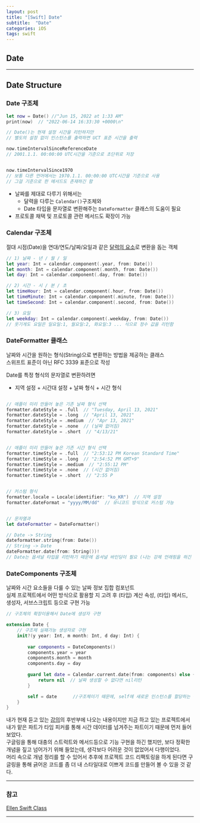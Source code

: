 ```yaml
---
layout: post
title: "[Swift] Date"
subtitle:  "Date"
categories: iOS
tags: swift
---
```

## Date
  
---  
  
## Date Structure  

### Date 구조체  
  
```swift
let now = Date() //"Jun 15, 2022 at 1:33 AM"
print(now)  // "2022-06-14 16:33:30 +0000\n"

// Date()는 현재 설정 시간을 리턴하지만
// 별도의 설정 없이 인스턴스를 출력하면 UCT 표준 시간을 출력

now.timeIntervalSinceReferenceDate
// 2001.1.1. 00:00:00 UTC시간을 기준으로 초단위로 저장


now.timeIntervalSince1970
// 보통 다른 언어에서는 1970.1.1. 00:00:00 UTC시간을 기준으로 사용
// 그걸 기준으로 한 메서드도 존재하긴 함
```
- 날짜를 제대로 다루기 위해서는
    - 달력을 다루는 `Calendar()`구조체와
    - Date 타입을 문자열로 변환해주는 `DateFormatter` 클래스의 도움이 필요
- 프로토콜 채택 및 프로토콜 관련 메서드도 확장이 가능

### Calendar 구조체
  
절대 시점(Date)을 연대/연도/날짜/요일과 같은 <u>달력의 요소</u>로 변환을 돕는 객체

```swift
// 1) 날짜 - 년 / 월 / 일
let year: Int = calendar.component(.year, from: Date())
let month: Int = calendar.component(.month, from: Date())
let day: Int = calendar.component(.day, from: Date())

// 2) 시간 - 시 / 분 / 초
let timeHour: Int = calendar.component(.hour, from: Date())
let timeMinute: Int = calendar.component(.minute, from: Date())
let timeSecond: Int = calendar.component(.second, from: Date())

// 3) 요일
let weekday: Int = calendar.component(.weekday, from: Date())
// 웃기게도 요일은 일요일:1, 월요일:2, 화요일:3 ... 식으로 정수 값을 리턴함
```
  
### DateFormatter 클래스

날짜와 시간을 원하는 형식(String)으로 변환하는 방법을 제공하는 클래스  
스위프트 표준이 아닌 RFC 3339 표준으로 작성  
  
Date를 특정 형식의 문자열로 변환하려면  
- 지역 설정 + 시간대 설정 + 날짜 형식 + 시간 형식  
  
```swift

// 애플이 미리 만들어 놓은 기존 날짜 형식 선택
formatter.dateStyle = .full  // "Tuesday, April 13, 2021"
formatter.dateStyle = .long  // "April 13, 2021"
formatter.dateStyle = .medium  // "Apr 13, 2021"
formatter.dateStyle = .none  // (날짜 없어짐)
formatter.dateStyle = .short  // "4/13/21"


// 애플이 미리 만들어 놓은 기존 시간 형식 선택
formatter.timeStyle = .full  // "2:53:12 PM Korean Standard Time"
formatter.timeStyle = .long  // "2:54:52 PM GMT+9"
formatter.timeStyle = .medium  // "2:55:12 PM"
formatter.timeStyle = .none  // (시간 없어짐)
formatter.timeStyle = .short  // "2:55 P


// 커스텀 형식
formatter.locale = Locale(identifier: "ko_KR")  // 지역 설정
formatter.dateFormat = "yyyy/MM/dd"  // 유니코드 방식으로 커스텀 가능


// 문자열과 
let dateFormatter = DateFormatter()

// Date -> String
dateformatter.string(from: Date())
// String -> Date
dateFormatter.date(from: String())! 
// Date는 옵셔널 타입을 리턴하기 때문에 옵셔널 바인딩이 필요 (나는 강제 언래핑을 하긴 했지만)
```

### DateComponents 구조체
  
날짜와 시간 요소들을 다룰 수 있는 날짜 정보 집합 컴포넌트  
실제 프로젝트에서 어떤 방식으로 활용할 지 고려 후 (타입) 계산 속성, (타입) 메서드, 생성자, 서브스크립트 등으로 구현 가능  
  
```swift
// 구조체의 확장이용해서 Date에 생성자 구현

extension Date {
    // 구조체 실패가능 생성자로 구현
    init?(y year: Int, m month: Int, d day: Int) {
        
        var components = DateComponents()
        components.year = year
        components.month = month
        components.day = day
        
        guard let date = Calendar.current.date(from: components) else {
            return nil  // 날짜 생성할 수 없다면 nil리턴
        }

        self = date      //구조체이기 때문에, self에 새로운 인스턴스를 할당하는 방식으로 초기화가능
    }
}
```
  
내가 현재 듣고 있는 [강의](https://www.inflearn.com/course/%EC%8A%A4%EC%9C%84%ED%94%84%ED%8A%B8-%EB%AC%B8%EB%B2%95-%EB%A7%88%EC%8A%A4%ED%84%B0-%EC%8A%A4%EC%BF%A8#)의 후반부에 나오는 내용이지만 지금 하고 있는 프로젝트에서 내가 맡은 파트가 타임 피커를 통해 시간 데이터를 넘겨주는 파트이기 때문에 먼저 들어보았다.  
구글링을 통해 대충의 스트럭트와 메서드등으로 기능 구현을 하긴 했지만, 보다 정확한 개념을 짚고 넘어가기 위해 들었는데, 생각보다 어려운 것이 없었어서 다행이었다.  
머리 속으로 개념 정리를 할 수 있어서 추후에 프로젝트 코드 리팩토링을 하게 된다면 구글링을 통해 긁어온 코드를 좀 더 내 스타일대로 이쁘게 코드를 만들어 볼 수 있을 것 같다.


----  
  
### 참고  
  
[Ellen Swift Class](https://www.inflearn.com/course/%EC%8A%A4%EC%9C%84%ED%94%84%ED%8A%B8-%EB%AC%B8%EB%B2%95-%EB%A7%88%EC%8A%A4%ED%84%B0-%EC%8A%A4%EC%BF%A8#)  
  
----  
  